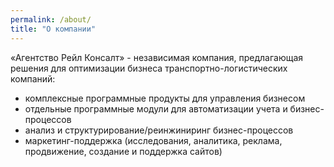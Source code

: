 ```yaml
---
permalink: /about/
title: "О компании"
---
```









«Агентство Рейл Консалт» - независимая компания, предлагающая решения для оптимизации бизнеса транспортно-логистических компаний:

- комплексные программные продукты для управления бизнесом
- отдельные программные модули для автоматизации учета и бизнес-процессов
- анализ  и структурирование/реинжиниринг  бизнес-процессов
- маркетинг-поддержка (исследования, аналитика, реклама, продвижение, создание и поддержка сайтов)
